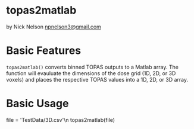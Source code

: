 # topas2matlab
by Nick Nelson <npnelson3@gmail.com>

# Basic Features
`topas2matlab()` converts binned TOPAS outputs to a Matlab array. The function will evauluate the dimensions of the dose grid (1D, 2D, or 3D voxels) and places the respective TOPAS values into a 1D, 2D, or 3D array.

# Basic Usage
file = 'TestData/3D.csv'\n
topas2matlab(file)
